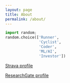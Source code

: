 ```yaml
---
layout: page
title: About
permalink: /about/
---
```


```python
import random; 
random.choice(['Runner',
               'Cyclist',
               'Coder',
               'ML/AI',
               'Investor'])
```

[Strava profile](https://www.strava.com/athletes/1871302)

[ResearchGate profile](https://www.researchgate.net/profile/Humphrey-Sheil)